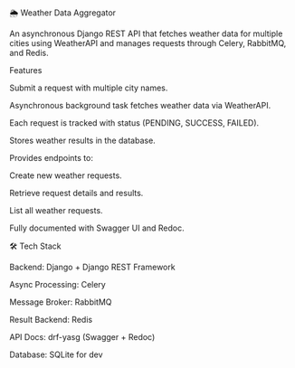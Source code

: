 🌦️ Weather Data Aggregator

An asynchronous Django REST API that fetches weather data for multiple cities using WeatherAPI
and manages requests through Celery, RabbitMQ, and Redis.

Features

Submit a request with multiple city names.

Asynchronous background task fetches weather data via WeatherAPI.

Each request is tracked with status (PENDING, SUCCESS, FAILED).

Stores weather results in the database.

Provides endpoints to:

Create new weather requests.

Retrieve request details and results.

List all weather requests.

Fully documented with Swagger UI and Redoc.

🛠️ Tech Stack

Backend: Django + Django REST Framework

Async Processing: Celery

Message Broker: RabbitMQ

Result Backend: Redis

API Docs: drf-yasg (Swagger + Redoc)

Database: SQLite for dev
